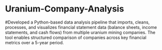 # Uranium-Company-Analysis
#Developed a Python-based data analysis pipeline that imports, cleans, processes, and visualizes financial statement data (balance sheets, income statements, and cash flows) from multiple uranium mining companies. The tool enables structured comparison of companies across key financial metrics over a 5-year period.
